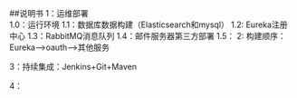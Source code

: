 ##说明书
1：运维部署<br/>
    1.0：运行环境
    1.1：数据库数据构建（Elasticsearch和mysql）
    1.2: Eureka注册中心
    1.3：RabbitMQ消息队列
    1.4：邮件服务器第三方部署
    1.5：
2: 构建顺序：
    Eureka-->oauth-->其他服务
    
3：持续集成：Jenkins+Git+Maven

4：
    
  